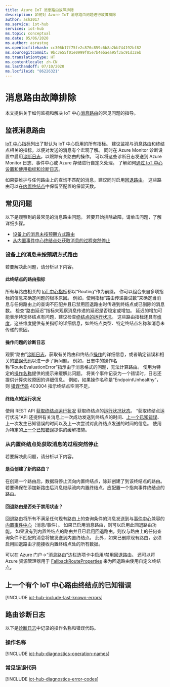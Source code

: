 ```yaml
---
title: Azure IoT 消息路由故障排除
description: 如何对 Azure IoT 消息路由问题进行故障排除
author: ash2017
ms.service: iot-hub
services: iot-hub
ms.topic: conceptual
ms.date: 05/06/2020
ms.author: asrastog
ms.openlocfilehash: cc306b17f75fe2c876c859c6b8a2bb744192bf82
ms.sourcegitcommit: 9bc3e55f01e0999f05e7b4ebaea95f3ac91d32eb
ms.translationtype: HT
ms.contentlocale: zh-CN
ms.lasthandoff: 07/10/2020
ms.locfileid: "86226321"
---
```

# <a name="troubleshooting-message-routing"></a>消息路由故障排除

本文提供关于如何监视和解决 IoT 中心[消息路由](iot-hub-devguide-messages-d2c.md)的常见问题的指导。 

## <a name="monitoring-message-routing"></a>监视消息路由

[IoT 中心指标](iot-hub-metrics.md)列出了默认为 IoT 中心启用的所有指标。 建议监视与消息路由和终结点相关的指标，以便对发送的消息有个宏观了解。 同时在 Azure Monitor 诊断设置中启用[诊断日志](iot-hub-monitor-resource-health.md)，以跟踪有关路由的操作。 可以将这些诊断日志发送到 Azure Monitor 日志、事件中心或 Azure 存储进行自定义处理。 了解如何[通过 IoT 中心设置和使用指标和诊断日志](tutorial-use-metrics-and-diags.md)。

如果要维护与任何路由上的查询不匹配的消息，建议同时启用[回退路由](iot-hub-devguide-messages-d2c.md#fallback-route)。 这些路由可以在[内置终结点](iot-hub-devguide-messages-read-builtin.md)中保留至配置的保留天数。 

## <a name="top-issues"></a>常见问题

以下是观察到的最常见的消息路由问题。 若要开始排除故障，请单击问题，了解详细步骤。

* [设备上的消息未按预期方式路由](#messages-from-my-devices-are-not-being-routed-as-expected)
* [从内置事件中心终结点处获取消息的过程突然停止](#i-suddenly-stopped-getting-messages-at-the-built-in-endpoint)

### <a name="messages-from-my-devices-are-not-being-routed-as-expected"></a>设备上的消息未按预期方式路由

若要解决此问题，请分析以下内容。

#### <a name="the-routing-metrics-for-this-endpoint"></a>此终结点的路由指标
所有与路由相关的 [IoT 中心指标](iot-hub-devguide-endpoints.md)都以“Routing”作为前缀。 你可以组合来自多项指标的信息来确定问题的根本原因。 例如，使用指标“路由传递尝试数”来确定当消息与任何路由上的查询不匹配并且已禁用回退路由时传递到终结点或已删除的消息数。 检查“路由延迟”指标来观察消息传递的延迟是否稳定或增加。 延迟的增加可能表示特定终结点有问题，建议检查[终结点的运行状况](#the-health-of-the-endpoint)。 这些路由指标还具有[维度](iot-hub-metrics.md#dimensions)，这些维度提供有关指标的详细信息，如终结点类型、特定终结点名称和消息未传递的原因。

#### <a name="the-diagnostic-logs-for-any-operational-issues"></a>操作问题的诊断日志 
观察“路由”[诊断日志](iot-hub-monitor-resource-health.md#routes)，获取有关路由和终结点[操作](#operation-names)的详细信息，或者确定错误和相关的[错误代码](#common-error-codes)以进一步了解问题。 例如，日志中的操作名称“RouteEvaluationError”指示由于消息格式的问题，无法计算路由。 使用为特定的[操作名称](#operation-names)提供的提示来缓解此问题。 将某个事件记录为一个错误时，日志还提供计算失败原因的详细信息。 例如，如果操作名称是“EndpointUnhealthy”，则 [错误代码](#common-error-codes) 403004 指示终结点空间不足。

#### <a name="the-health-of-the-endpoint"></a>终结点的运行状况
使用 REST API [获取终结点运行状况](https://docs.microsoft.com/rest/api/iothub/iothubresource/getendpointhealth#iothubresource_getendpointhealth) 获取终结点的[运行状况状态](iot-hub-devguide-endpoints.md#custom-endpoints)。 “获取终结点运行状况”API 还提供有关消息上一次成功发送到终结点的时间、[上一个已知错误](#last-known-errors-for-iot-hub-routing-endpoints)、上一次发生已知错误的时间以及上一次尝试对此终结点发送的时间的信息。 使用为特定的[上一个已知错误](#last-known-errors-for-iot-hub-routing-endpoints)提供的缓解措施。

### <a name="i-suddenly-stopped-getting-messages-at-the-built-in-endpoint"></a>从内置终结点处获取消息的过程突然停止

若要解决此问题，请分析以下内容。

#### <a name="was-a-new-route-created"></a>是否创建了新的路由？
在创建一个路由后，数据将停止流向内置终结点，除非创建了到该终结点的路由。 若要确保在添加新路由后消息继续流向内置终结点，应配置一个指向事件终结点的路由。 

#### <a name="was-the-fallback-route-disabled"></a>回退路由是否处于禁用状态？
回退路由将所有不满足任何现有路由上的查询条件的消息发送到与[事件中心](https://docs.microsoft.com/azure/event-hubs/)兼容的[内置事件中心](iot-hub-devguide-messages-read-builtin.md)（消息/事件）。 如果已启用消息路由，则可以启用此回退路由功能。 如果没有到内置终结点的路由并且已启用回退路由，则仅与路由上的任何查询条件不匹配的消息将被发送到内置终结点。 此外，如果已删除现有路由，必须启用回退路由才能接收内置终结点处的所有数据。

可以在 Azure 门户->“消息路由”边栏选项卡中启用/禁用回退路由。 还可以将 Azure 资源管理器用于 [FallbackRouteProperties](https://docs.microsoft.com/rest/api/iothub/iothubresource/createorupdate#fallbackrouteproperties) 来为回退路由使用自定义终结点。

## <a name="last-known-errors-for-iot-hub-routing-endpoints"></a>上一个有个 IoT 中心路由终结点的已知错误

<a id="last-known-errors"></a>
[!INCLUDE [iot-hub-include-last-known-errors](../../includes/iot-hub-include-last-known-errors.md)]

## <a name="routes-diagnostic-logs"></a>路由诊断日志

以下是[诊断日志](iot-hub-monitor-resource-health.md#routes)中记录的操作名称和错误代码。

<a id="diagnostics-operation-names"></a>
### <a name="operation-names"></a>操作名称

[!INCLUDE [iot-hub-diagnostics-operation-names](../../includes/iot-hub-diagnostics-operation-names.md)]

<a id="diagnostics-error-codes"></a>
### <a name="common-error-codes"></a>常见错误代码

[!INCLUDE [iot-hub-diagnostics-error-codes](../../includes/iot-hub-diagnostics-error-codes.md)]

